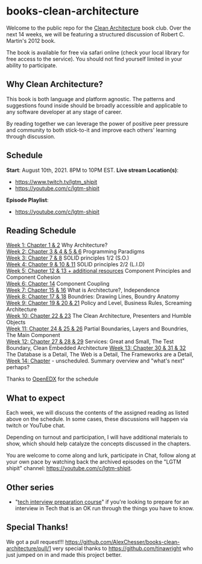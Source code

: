 # books-clean-architecture

Welcome to the public repo for the [Clean Architecture](https://www.oreilly.com/library/view/clean-architecture-a/9780134494272/) book club. Over the next 14 weeks, we will be featuring a structured discussion of Robert C. Martin's 2012 book.

The book is available for free via safari online (check your local library for free access to the service). You should not find yourself limited in your ability to participate.

## Why Clean Architecture?

This book is both language and platform agnostic. The patterns and suggestions found inside should be broadly accessible and applicable to any software developer at any stage of career.

By reading together we can leverage the power of positive peer pressure and community to both stick-to-it and improve each others' learning through discussion.

## Schedule

**Start**: August 10th, 2021. 8PM to 10PM EST.
**Live stream Location(s)**: 

* https://www.twitch.tv/lgtm_shipit  
* https://youtube.com/c/lgtm-shipit  

**Episode Playlist**:

* https://youtube.com/c/lgtm-shipit  

## Reading Schedule

[Week 1: Chapter 1 & 2](discussions/week-01.md) Why Architecture?  
[Week 2: Chapter 3 & 4 & 5 & 6](discussions/week-02.md) Programming Paradigms  
[Week 3: Chapter 7 & 8](discussions/week-03.md) SOLID principles 1/2 (S.O.)  
[Week 4: Chapter 9 & 10 & 11](discussions/week-04.md) SOLID principles 2/2 (L.I.D)  
[Week 5: Chapter 12 & 13 + additional resources](discussions/week-05.md) Component Principles and Component Cohesion    
[Week 6: Chapter 14](discussions/week-06.md) Component Coupling   
[Week 7: Chapter 15 & 16](discussions/week-07.md) What is Architecture?, Independence  
[Week 8: Chapter 17 & 18](discussions/week-08.md) Boundries: Drawing Lines, Boundry Anatomy  
[Week 9: Chapter 19 & 20 & 21](discussions/week-09.md) Policy and Level, Business Rules, Screaming Architecture  
[Week 10: Chapter 22 & 23](discussions/week-10.md) The Clean Architecture, Presenters and Humble Objects  
[Week 11: Chapter 24 & 25 & 26](discussions/week-11.md) Partial Boundaries, Layers and Boundries, The Main Component  
[Week 12: Chapter 27 & 28 & 29](discussions/week-12.md) Services: Great and Small, The Test Boundary, Clean Embedded Architecture
[Week 13: Chapter 30 & 31 & 32](discussions/week-13.md) The Database is a Detail, The Web is a Detail, The Frameworks are a Detail,  
[Week 14: Chapter](discussions/week-14.md) - unscheduled. Summary overview and "what's next" perhaps?  

Thanks to [OpenEDX](https://openedx.atlassian.net/wiki/spaces/AC/pages/948896160/Clean+Architecture+Book+Club) for the schedule

## What to expect

Each week, we will discuss the contents of the assigned reading as listed above on the schedule. In some cases, these discussions will happen via twitch or YouTube chat.

Depending on turnout and participation, I will have additional materials to show, which should help catalyze the concepts discussed in the chapters.

You are welcome to come along and lurk, participate in Chat, follow along at your own pace by watching back the archived episodes on the "LGTM shipit" channel: https://youtube.com/c/lgtm-shipit.

## Other series

- "[tech interview preparation course](https://github.com/AlexChesser/tech-interview-prep-course)" if you're looking to prepare for an interview in Tech that is an OK run through the things you have to know.

## Special Thanks!

We got a pull request!!! https://github.com/AlexChesser/books-clean-architecture/pull/1 very special thanks to https://github.com/tinawright who just jumped on in and made this project better.
